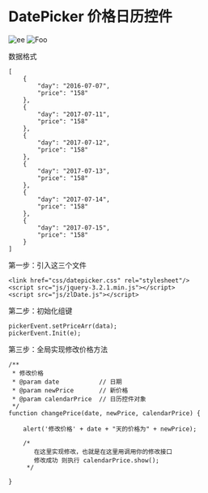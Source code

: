# DatePicker 价格日历控件

![ee](https://qz-ota.oss-cn-shenzhen.aliyuncs.com/show.gif)
![Foo](http://qz-ota.oss-cn-shenzhen.aliyuncs.com/0%20%281%29.png)

数据格式
```
[
    {
        "day": "2016-07-07",
        "price": "158"
    },
    {
        "day": "2017-07-11",
        "price": "158"
    },
    {
        "day": "2017-07-12",
        "price": "158"
    },
    {
        "day": "2017-07-13",
        "price": "158"
    },
    {
        "day": "2017-07-14",
        "price": "158"
    },
    {
        "day": "2017-07-15",
        "price": "158"
    }
]
```
第一步：引入这三个文件
```
<link href="css/datepicker.css" rel="stylesheet"/>
<script src="js/jquery-3.2.1.min.js"></script>
<script src="js/zlDate.js"></script>
```
第二步：初始化组键
```
pickerEvent.setPriceArr(data);
pickerEvent.Init(e);
```
第三步：全局实现修改价格方法
```
/**
 * 修改价格
 * @param date           // 日期
 * @param newPrice       // 新价格
 * @param calendarPrice  // 日历控件对象
 */
function changePrice(date, newPrice, calendarPrice) {
    
    alert('修改价格' + date + "天的价格为" + newPrice);
    
    /*
       在这里实现修改，也就是在这里用调用你的修改接口
       修改成功 则执行 calendarPrice.show();
     */
     
}
```
